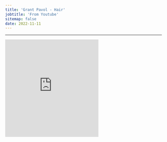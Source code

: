 ```yaml
---
title: 'Grant Pavol - Hair'
jobtitle: 'From Youtube'
sitemap: false
date: 2022-11-11
---
```


- - -

<iframe width="auto" height="315" src="https://www.youtube.com/embed/2yw7bNj93U0" frameborder="0" allow="accelerometer; autoplay; encrypted-media; gyroscope; picture-in-picture" allowfullscreen></iframe>